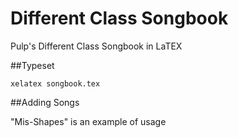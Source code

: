 Different Class Songbook
==============

Pulp's Different Class Songbook in LaTEX

##Typeset

`xelatex songbook.tex`

##Adding Songs

"Mis-Shapes" is an example of usage
